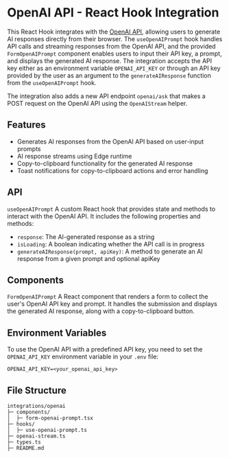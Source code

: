 # OpenAI API - React Hook Integration

This React Hook integrates with the [OpenAI API](https://beta.openai.com/), allowing users to generate AI responses directly from their browser. The `useOpenAIPrompt` hook handles API calls and streaming responses from the OpenAI API, and the provided `FormOpenAIPrompt` component enables users to input their API key, a prompt, and displays the generated AI response. The integration accepts the API key either as an environment variable `OPENAI_API_KEY` or through an API key provided by the user as an argument to the `generateAIResponse` function from the `useOpenAIPrompt` hook.

The integration also adds a new API endpoint `openai/ask` that makes a POST request on the OpenAI API using the `OpenAIStream` helper.

## Features

- Generates AI responses from the OpenAI API based on user-input prompts
- AI response streams using Edge runtime
- Copy-to-clipboard functionality for the generated AI response
- Toast notifications for copy-to-clipboard actions and error handling

## API

`useOpenAIPrompt`
A custom React hook that provides state and methods to interact with the OpenAI API. It includes the following properties and methods:

- `response`: The AI-generated response as a string
- `isLoading`: A boolean indicating whether the API call is in progress
- `generateAIResponse(prompt, apiKey)`: A method to generate an AI response from a given prompt and optional apiKey

## Components

`FormOpenAIPrompt`
A React component that renders a form to collect the user's OpenAI API key and prompt. It handles the submission and displays the generated AI response, along with a copy-to-clipboard button.

## Environment Variables

To use the OpenAI API with a predefined API key, you need to set the `OPENAI_API_KEY` environment variable in your `.env` file:

```
OPENAI_API_KEY=<your_openai_api_key>
```

## File Structure

```
integrations/openai
├─ components/
│  ├─ form-openai-prompt.tsx
├─ hooks/
│  ├─ use-openai-prompt.ts
├─ openai-stream.ts
├─ types.ts
├─ README.md
```
